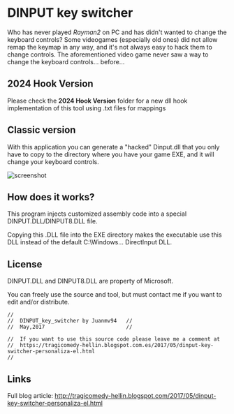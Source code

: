 # DINPUT key switcher
Who has never played _Rayman2_ on PC and has didn't wanted to change the keyboard controls? Some videogames (especially old ones) did not allow remap the keymap in any way, and it's not always easy to hack them to change controls. The aforementioned video game never saw a way to change the keyboard controls... before...

## 2024 Hook Version
Please check the **2024 Hook Version** folder for a new dll hook implementation of this tool using .txt files for mappings

## Classic version

With this application you can generate a "hacked" Dinput.dll  that you only have to copy to the directory where you have your game EXE, and it will change your keyboard controls.

![screenshot](https://4.bp.blogspot.com/-5tnrcWsauvM/WQdcV7eAm8I/AAAAAAAAAkE/xhDeDt9AjpkAJ-6M-FmGdL37Z8oI-ctYACLcB/s1600/1.png)

## How does it works?
This program injects customized assembly code into a special DINPUT.DLL/DINPUT8.DLL file.

Copying this .DLL file into the EXE directory makes the executable use this DLL instead of the default C:\Windows\... DirectInput DLL.

## License
DINPUT.DLL and DINPUT8.DLL are property of Microsoft.

You can freely use the source and tool, but must contact me if you want to edit and/or distribute.

    //
    //  DINPUT_key_switcher by Juanmv94   //
    //  May,2017                          //

    //  If you want to use this source code please leave me a comment at
    //  https://tragicomedy-hellin.blogspot.com.es/2017/05/dinput-key-switcher-personaliza-el.html
    //

## Links

Full blog article:
<http://tragicomedy-hellin.blogspot.com/2017/05/dinput-key-switcher-personaliza-el.html>